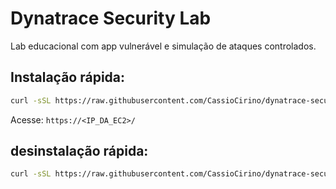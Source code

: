 # Dynatrace Security Lab

Lab educacional com app vulnerável e simulação de ataques controlados.

## Instalação rápida:
```bash
curl -sSL https://raw.githubusercontent.com/CassioCirino/dynatrace-security-lab/main/install.sh | sudo bash
```
Acesse: `https://<IP_DA_EC2>/`

## desinstalação rápida:
```bash
curl -sSL https://raw.githubusercontent.com/CassioCirino/dynatrace-security-lab/main/uninstall.sh | sudo bash -s -- --force --remove-docker

```

